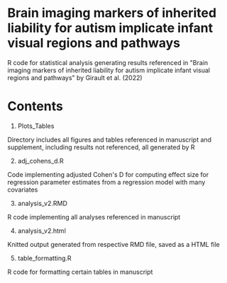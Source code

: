 # Brain imaging markers of inherited liability for autism implicate infant visual regions and pathways
R code for statistical analysis generating results referenced in "Brain imaging markers of inherited liability for autism implicate infant visual regions and pathways" by Girault et al. (2022)
  
# Contents

1. Plots_Tables

Directory includes all figures and tables referenced in manuscript and supplement, including results not referenced, all generated by R

2. adj_cohens_d.R

Code implementing adjusted Cohen's D for computing effect size for regression parameter estimates from a regression model with many covariates

3. analysis_v2.RMD

R code implementing all analyses referenced in manuscript

4. analysis_v2.html

Knitted output generated from respective RMD file, saved as a HTML file

5. table_formatting.R

R code for formatting certain tables in manuscript
